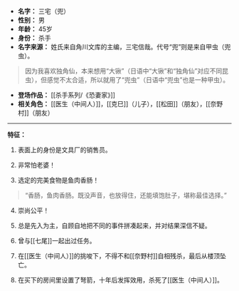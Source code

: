 
- **名字：** 三宅（兜）
- **性别：** 男
- **年龄：** 45岁
- **身份：** 杀手
- **名字来源：** 姓氏来自角川文库的主编，三宅信哉。代号“兜”则是来自甲虫（兜虫）。

> 因为我喜欢独角仙，本来想用“大锹”（日语中“大锹”和“独角仙”对应不同昆虫），但感觉不太合适，所以就用了“兜虫”（日语中“兜虫”也是一种甲虫）。

- **登场作品：** [[杀手系列/《恐妻家》]]
- **相关角色：** [[医生（中间人）]]，[[克巳]]（儿子），[[松田]]（朋友），[[奈野村]]（朋友）

---

**特征：** 

1. 表面上的身份是文具厂的销售员。

2. 非常怕老婆！

3. 选定的完美食物是鱼肉香肠！

> “香肠，鱼肉香肠。既没声音，也放得住，还能填饱肚子，堪称最佳选择。”

4. 崇尚公平！

5. 总是先入为主，自顾自地把不同的事件拼凑起来，并对结果深信不疑。

6. 曾与[[七尾]]一起出过任务。

7. 在[[医生（中间人）]]的挑唆下，不得不和[[奈野村]]自相残杀，最后从楼顶坠亡。

8. 在买下的房间里设置了弩箭，十年后发挥效用，杀死了[[医生（中间人）]]。